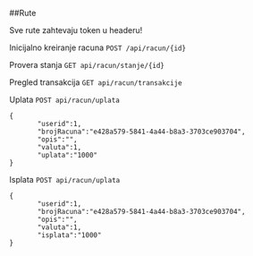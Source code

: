 ##Rute

Sve rute zahtevaju token u headeru!

Inicijalno kreiranje racuna
 ```POST /api/racun/{id} ```

Provera stanja
 ```GET api/racun/stanje/{id} ```

Pregled transakcija
 ```GET api/racun/transakcije ```

Uplata
```POST api/racun/uplata```
```
{
       "userid":1,
       "brojRacuna":"e428a579-5841-4a44-b8a3-3703ce903704",
       "opis":"",
       "valuta":1,
       "uplata":"1000"
}
 ```

 Isplata
 ``` POST api/racun/uplata ```
 ```
 {
        "userid":1,
        "brojRacuna":"e428a579-5841-4a44-b8a3-3703ce903704",
        "opis":"",
        "valuta":1,
        "isplata":"1000"
 }
  ```